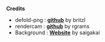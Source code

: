 **Credits**

- defold-png : [**github**](https://github.com/britzl/defold-png) by britzl
- rendercam : [**github**](https://github.com/rgrams/rendercam) by rgrams
- Background : [**Website**](https://k-after.at.webry.info) by saigakai
